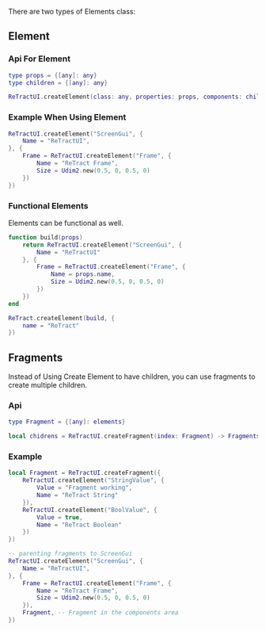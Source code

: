 There are two types of Elements class:

## **Element**
### Api For Element
```lua
type props = {[any]: any}
type children = {[any]: any}

ReTractUI.createElement(class: any, properties: props, components: children) -> element
```

### Example When Using Element
```lua
ReTractUI.createElement("ScreenGui", {
    Name = "ReTractUI",
}, {
    Frame = ReTractUI.createElement("Frame", {
        Name = "ReTract Frame",
        Size = Udim2.new(0.5, 0, 0.5, 0)
    })
})
```

### Functional Elements
Elements can be functional as well.
```lua
function build(props)
    return ReTractUI.createElement("ScreenGui", {
        Name = "ReTractUI"
    }, {
        Frame = ReTractUI.createElement("Frame", {
            Name = props.name,
            Size = Udim2.new(0.5, 0, 0.5, 0)
        })
    })
end

ReTract.createElement(build, {
    name = "ReTract"
})
```

## **Fragments**
Instead of Using Create Element to have children, you can use fragments to create multiple children.

### Api

```lua
type Fragment = {[any]: elements}

local chidrens = ReTractUI.createFragment(index: Fragment) -> Fragments
```

### Example

```lua
local Fragment = ReTractUI.createFragment({
    ReTractUI.createElement("StringValue", {
        Value = "Fragment working",
        Name = "ReTract String"
    }),
    ReTractUI.createElement("BoolValue", {
        Value = true,
        Name = "ReTract Boolean"
    })
})

-- parenting fragments to ScreenGui
ReTractUI.createElement("ScreenGui", {
    Name = "ReTractUI",
}, {
    Frame = ReTractUI.createElement("Frame", {
        Name = "ReTract Frame",
        Size = Udim2.new(0.5, 0, 0.5, 0)
    }),
    Fragment, -- Fragment in the components area
})
```